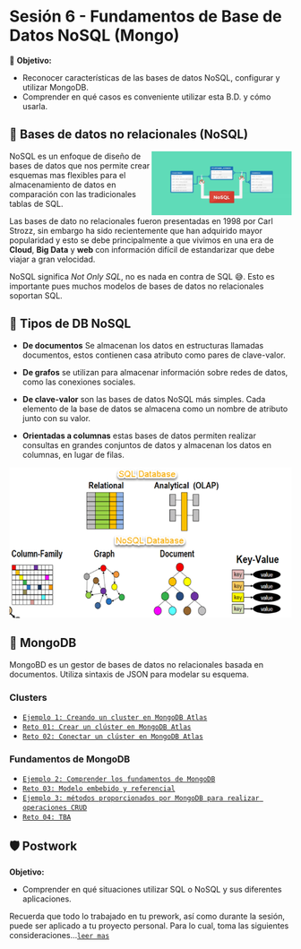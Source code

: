 # Sesión 6 - Fundamentos de Base de Datos NoSQL (Mongo)

🎯 **Objetivo:**

- Reconocer características de las bases de datos NoSQL, configurar y utilizar MongoDB.
- Comprender en qué casos es conveniente utilizar esta B.D. y cómo usarla. 

## 🧮 Bases de datos no relacionales (NoSQL) 

<img src="img/nosql.jpg.webp" align="right" width="250">

NoSQL es un enfoque de diseño de bases de datos que nos permite crear esquemas mas flexibles para el almacenamiento de datos en comparación con las tradicionales tablas de SQL. 

Las bases de dato no relacionales fueron presentadas en 1998 por Carl Strozz, sin embargo ha sido recientemente que han adquirido mayor popularidad y esto se debe principalmente a que vivimos en una era de **Cloud**, **Big Data** y **web** con información difícil de estandarizar que debe viajar a gran velocidad. 

NoSQL significa *Not Only SQL*, no es nada en contra de SQL 😅. Esto es importante pues muchos modelos de bases de datos no relacionales soportan SQL. 

## 🧵 Tipos de DB NoSQL

- **De documentos** Se almacenan los datos en estructuras llamadas documentos, estos contienen casa atributo como pares de clave-valor.

- **De grafos**  se utilizan para almacenar información sobre redes de datos, como las conexiones sociales.

- **De clave-valor** son las bases de datos NoSQL más simples. Cada elemento de la base de datos se almacena como un nombre de atributo junto con su valor.

- **Orientadas a columnas** estas bases de datos permiten realizar consultas en grandes conjuntos de datos y almacenan los datos en columnas, en lugar de filas.

![](img/schemas.png)

## 🍃 MongoDB 

MongoBD es un gestor de bases de datos no relacionales basada en documentos. Utiliza sintaxis de JSON para modelar su esquema.

### Clusters

- [`Ejemplo 1: Creando un cluster en MongoDB Atlas`](Ejemplo-01/#ejercicio-1)
- [`Reto 01: Crear un clúster en MongoDB Atlas`](Reto-01/#reto-1)
- [`Reto 02: Conectar un clúster en MongoDB Atlas`](Reto-02/#reto-2)

### Fundamentos de MongoDB 

- [`Ejemplo 2: Comprender los fundamentos de MongoDB`](Ejemplo-02/#ejemplo-2)
- [`Reto 03: Modelo embebido y referencial`](Reto-03/#reto-3)
- [`Ejemplo 3: métodos proporcionados por MongoDB para realizar operaciones CRUD`](Ejemplo-03/#ejemplo-3)
- [`Reto 04: TBA`](Reto-04/#reto-4)


## 🛡 Postwork

**Objetivo:**

- Comprender en qué situaciones utilizar SQL o NoSQL y sus diferentes aplicaciones.

Recuerda que todo lo trabajado en tu prework, así como durante la sesión, puede ser aplicado a tu proyecto personal. Para lo cual, toma las siguientes consideraciones...[`leer mas`](Postwork/#postwork)
